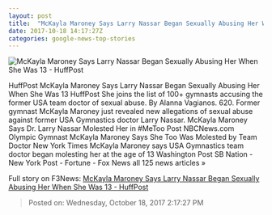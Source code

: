 ```yaml
---
layout: post
title:  "McKayla Maroney Says Larry Nassar Began Sexually Abusing Her When She Was 13 - HuffPost"
date: 2017-10-18 14:17:27Z
categories: google-news-top-stories
---
```


![McKayla Maroney Says Larry Nassar Began Sexually Abusing Her When She Was 13 - HuffPost](https://img.huffingtonpost.com/asset/59e752601400002f068c870c.jpeg?cache=m4rnx3dqv4&ops=1910_1000)

HuffPost McKayla Maroney Says Larry Nassar Began Sexually Abusing Her When She Was 13 HuffPost She joins the list of 100+ gymnasts accusing the former USA team doctor of sexual abuse. By Alanna Vagianos. 620. Former gymnast McKayla Maroney just revealed new allegations of sexual abuse against former USA Gymnastics doctor Larry Nassar. McKayla Maroney Says Dr. Larry Nassar Molested Her in #MeToo Post NBCNews.com Olympic Gymnast McKayla Maroney Says She Too Was Molested by Team Doctor New York Times McKayla Maroney says USA Gymnastics team doctor began molesting her at the age of 13 Washington Post SB Nation - New York Post - Fortune - Fox News all 125 news articles »


Full story on F3News: [McKayla Maroney Says Larry Nassar Began Sexually Abusing Her When She Was 13 - HuffPost](http://www.f3nws.com/n/zsgCYD)

> Posted on: Wednesday, October 18, 2017 2:17:27 PM
